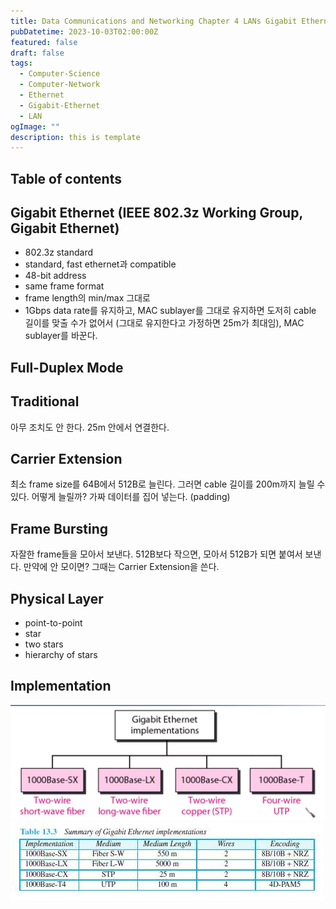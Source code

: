 ```yaml
---
title: Data Communications and Networking Chapter 4 LANs Gigabit Ethernet
pubDatetime: 2023-10-03T02:00:00Z
featured: false
draft: false
tags:
  - Computer-Science
  - Computer-Network
  - Ethernet
  - Gigabit-Ethernet
  - LAN
ogImage: ""
description: this is template
---
```


## Table of contents

## Gigabit Ethernet (IEEE 802.3z Working Group, Gigabit Ethernet)

- 802.3z standard
- standard, fast ethernet과 compatible
- 48-bit address
- same frame format
- frame length의 min/max 그대로
- 1Gbps data rate를 유지하고, MAC sublayer를 그대로 유지하면 도저히 cable 길이를 맞출 수가 없어서 (그대로 유지한다고 가정하면 25m가 최대임), MAC sublayer를 바꾼다.

## Full-Duplex Mode

## Traditional

아무 조치도 안 한다.
25m 안에서 연결한다.

## Carrier Extension

최소 frame size를 64B에서 512B로 늘린다.
그러면 cable 길이를 200m까지 늘릴 수 있다.
어떻게 늘릴까?
가짜 데이터를 집어 넣는다. (padding)

## Frame Bursting

자잘한 frame들을 모아서 보낸다.
512B보다 작으면, 모아서 512B가 되면 붙여서 보낸다.
만약에 안 모이면? 그때는 Carrier Extension을 쓴다.

## Physical Layer

- point-to-point
- star
- two stars
- hierarchy of stars

## Implementation

![](/src/assets/image/data-communications-and-networking-chapter-4-lans-gigabit-ethernet-1696267129485.jpeg)
![](/src/assets/image/data-communications-and-networking-chapter-4-lans-gigabit-ethernet-1696266973254.jpeg)
